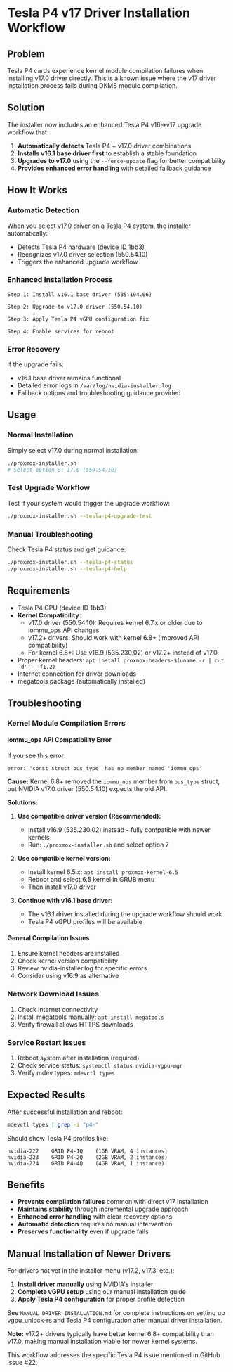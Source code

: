 # Tesla P4 v17 Driver Installation Workflow

## Problem

Tesla P4 cards experience kernel module compilation failures when installing v17.0 driver directly. This is a known issue where the v17 driver installation process fails during DKMS module compilation.

## Solution

The installer now includes an enhanced Tesla P4 v16→v17 upgrade workflow that:

1. **Automatically detects** Tesla P4 + v17.0 driver combinations
2. **Installs v16.1 base driver first** to establish a stable foundation
3. **Upgrades to v17.0** using the `--force-update` flag for better compatibility
4. **Provides enhanced error handling** with detailed fallback guidance

## How It Works

### Automatic Detection
When you select v17.0 driver on a Tesla P4 system, the installer automatically:
- Detects Tesla P4 hardware (device ID 1bb3)
- Recognizes v17.0 driver selection (550.54.10)
- Triggers the enhanced upgrade workflow

### Enhanced Installation Process
```
Step 1: Install v16.1 base driver (535.104.06)
        ↓
Step 2: Upgrade to v17.0 driver (550.54.10)
        ↓
Step 3: Apply Tesla P4 vGPU configuration fix
        ↓
Step 4: Enable services for reboot
```

### Error Recovery
If the upgrade fails:
- v16.1 base driver remains functional
- Detailed error logs in `/var/log/nvidia-installer.log`
- Fallback options and troubleshooting guidance provided

## Usage

### Normal Installation
Simply select v17.0 during normal installation:
```bash
./proxmox-installer.sh
# Select option 8: 17.0 (550.54.10)
```

### Test Upgrade Workflow
Test if your system would trigger the upgrade workflow:
```bash
./proxmox-installer.sh --tesla-p4-upgrade-test
```

### Manual Troubleshooting
Check Tesla P4 status and get guidance:
```bash
./proxmox-installer.sh --tesla-p4-status
./proxmox-installer.sh --tesla-p4-help
```

## Requirements

- Tesla P4 GPU (device ID 1bb3)
- **Kernel Compatibility:**
  - v17.0 driver (550.54.10): Requires kernel 6.7.x or older due to iommu_ops API changes
  - v17.2+ drivers: Should work with kernel 6.8+ (improved API compatibility)
  - For kernel 6.8+: Use v16.9 (535.230.02) or v17.2+ instead of v17.0
- Proper kernel headers: `apt install proxmox-headers-$(uname -r | cut -d'-' -f1,2)`
- Internet connection for driver downloads
- megatools package (automatically installed)

## Troubleshooting

### Kernel Module Compilation Errors

#### iommu_ops API Compatibility Error
If you see this error:
```
error: 'const struct bus_type' has no member named 'iommu_ops'
```

**Cause:** Kernel 6.8+ removed the `iommu_ops` member from `bus_type` struct, but NVIDIA v17.0 driver (550.54.10) expects the old API.

**Solutions:**
1. **Use compatible driver version (Recommended):**
   - Install v16.9 (535.230.02) instead - fully compatible with newer kernels
   - Run: `./proxmox-installer.sh` and select option 7

2. **Use compatible kernel version:**
   - Install kernel 6.5.x: `apt install proxmox-kernel-6.5`
   - Reboot and select 6.5 kernel in GRUB menu
   - Then install v17.0 driver

3. **Continue with v16.1 base driver:**
   - The v16.1 driver installed during the upgrade workflow should work
   - Tesla P4 vGPU profiles will be available

#### General Compilation Issues
1. Ensure kernel headers are installed
2. Check kernel version compatibility  
3. Review nvidia-installer.log for specific errors
4. Consider using v16.9 as alternative

### Network Download Issues
1. Check internet connectivity
2. Install megatools manually: `apt install megatools`
3. Verify firewall allows HTTPS downloads

### Service Restart Issues
1. Reboot system after installation (required)
2. Check service status: `systemctl status nvidia-vgpu-mgr`
3. Verify mdev types: `mdevctl types`

## Expected Results

After successful installation and reboot:
```bash
mdevctl types | grep -i "p4-"
```

Should show Tesla P4 profiles like:
```
nvidia-222    GRID P4-1Q    (1GB VRAM, 4 instances)
nvidia-223    GRID P4-2Q    (2GB VRAM, 2 instances)  
nvidia-224    GRID P4-4Q    (4GB VRAM, 1 instance)
```

## Benefits

- **Prevents compilation failures** common with direct v17 installation
- **Maintains stability** through incremental upgrade approach
- **Enhanced error handling** with clear recovery options
- **Automatic detection** requires no manual intervention
- **Preserves functionality** even if upgrade fails

## Manual Installation of Newer Drivers

For drivers not yet in the installer menu (v17.2, v17.3, etc.):

1. **Install driver manually** using NVIDIA's installer
2. **Complete vGPU setup** using our manual installation guide
3. **Apply Tesla P4 configuration** for proper profile detection

See `MANUAL_DRIVER_INSTALLATION.md` for complete instructions on setting up vgpu_unlock-rs and Tesla P4 configuration after manual driver installation.

**Note:** v17.2+ drivers typically have better kernel 6.8+ compatibility than v17.0, making manual installation viable for newer kernel systems.

This workflow addresses the specific Tesla P4 issue mentioned in GitHub issue #22.
